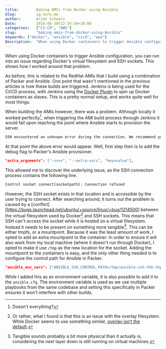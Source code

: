 ```yaml
---
title:        Baking AMIs from Docker using Ansible
blog:         ig.nore.me  
author:       Arjen Schwarz  
Date:         2016-08-30T22:34:59+10:00
categories:   ["CI-CD", "AWS"]
slug:         "baking-amis-from-docker-using-Ansible"
keywords: ["docker", "ansible", "cicd", "aws"]
Description:  "When using Docker containers to trigger Ansible configuration, you can run into an issue regarding Docker's virtual filesystem and SSH sockets. This shows how I worked around that problem."
---
```


When using Docker containers to trigger Ansible configuration, you can run into an issue regarding Docker's virtual filesystem and SSH sockets. This shows how I worked around that problem.

As before, this is related to the RedHat AMIs that I build using a combination of Packer and Ansible. One point that wasn't mentioned in the previous articles is how these builds are triggered. Jenkins is being used for the CI/CD process, with Jenkins using the [Docker Plugin][dockerplugin] to spin up Docker containers as slaves. This is a pretty normal setup, and works quite well for most things.

When building the AMIs however, there was a problem. Although locally it worked perfectly[^always], when triggering the AMI build process through Jenkins it would fail upon reaching the point where Ansible starts to provision the server.

```bash
SSH encountered an unknown error during the connection. We recommend you re-run the command using -vvvv, which will enable SSH debugging output to help diagnose the issue
```

At that point the above error would appear. Well, first step then is to add the debug flag to Packer's Ansible provisioner.

```json
"extra_arguments": ["-vvvv", "--extra-vars", "key=value"],
```

This allowed me to discover the underlying issue, as the SSH connection process contains the following line.

```bash
Control socket connect(socketpath): Connection refused
```

However, the SSH socket exists in that location and is accessible by the user trying to connect. After searching around, it turns out the problem is caused by a [conflict][https://bugs.launchpad.net/ubuntu/+source/linux/+bug/1214500] between the virtual filesystem used by Docker[^overlay] and SSH sockets. This means that SSH can't access the socket while it is hosted on a virtual filesystem. Instead it needs to be present on something more tangible[^tangible]. This can be either tmpfs, or a mountpoint. Because it was the least amount of work, I opted to add an extra mountpoint to the container. In order to ensure it will also work from my local machine (where it doesn't run through Docker), I opted to make it use `/tmp` as the new location for the socket. Adding the mountpoint to the containers is easy, and the only other thing needed is to configure the control path for Ansible in Packer.

```json
"ansible_env_vars": ["ANSIBLE_SSH_CONTROL_PATH=/tmp/ansible-ssh-%%h-%%p-%%r"]
```

While I added this as an environment variable, it is also possible to add it to the `ansible.cfg`. The environment variable is used as we use multiple playbooks from the same codebase and setting this specifically in Packer ensures it won't interfere with other builds.

[dockerplugin]: https://wiki.jenkins-ci.org/display/JENKINS/Docker+Plugin

[^always]: Doesn't everything?

[^tangible]: Tangible sounds probably a bit more physical than it actually is, considering the next layer down is still running on virtual machines.

[^overlay]: Or rather, what I found is that this is an issue with the overlay filesystem. While Docker seems to use something similar, [overlay isn't the default][overlaydocker].

[overlaydocker]: https://docs.docker.com/engine/userguide/storagedriver/overlayfs-driver/
